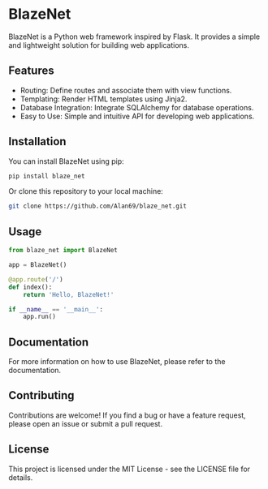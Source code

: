 # BlazeNet

BlazeNet is a Python web framework inspired by Flask. It provides a simple and lightweight solution for building web applications.

## Features

- Routing: Define routes and associate them with view functions.
- Templating: Render HTML templates using Jinja2.
- Database Integration: Integrate SQLAlchemy for database operations.
- Easy to Use: Simple and intuitive API for developing web applications.

## Installation

You can install BlazeNet using pip:

```bash
pip install blaze_net
```

Or clone this repository to your local machine:

```bash
git clone https://github.com/Alan69/blaze_net.git
```

## Usage

```python
from blaze_net import BlazeNet

app = BlazeNet()

@app.route('/')
def index():
    return 'Hello, BlazeNet!'

if __name__ == '__main__':
    app.run()
```

## Documentation
For more information on how to use BlazeNet, please refer to the documentation.

## Contributing
Contributions are welcome! If you find a bug or have a feature request, please open an issue or submit a pull request.

## License
This project is licensed under the MIT License - see the LICENSE file for details.
